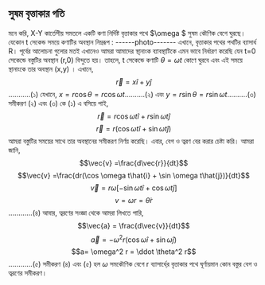 ## সুষম বৃত্তাকার গতি
মনে করি, X-Y কার্তেসীয় সমতলে একটি কণা নির্দিষ্ট বৃত্তাকার পথে $\omega $ সুষম কৌণিক বেগে  ঘুরছে। যেকোন t সেকেন্ড সময়ে কণাটির অবস্থান নিম্নরূপ :
------photo-------
এখানে, বৃত্তাকার পথের পথটির ব্যাসার্ধ R। পূর্বের আলোচনা গুলোর মতই এখানেও আমরা আমাদের স্থা্নাংক ব্যাবস্থাটিকে এমন ভাবে নির্ধারণ করেছি যেন t=0 সেকেন্ডে বস্তুটির অবস্থান (r,0) বিন্দুতে হয়। তাহলে,
t সেকেন্ডে কণাটি $\theta = \omega t$ কোণে ঘুরবে এবং এই সময়ে  স্থানাংকে তার অবস্থান (x,y) । এখানে, 
$$\vec{r} = x\hat{i} + y\hat{j} $$ ...........(১) 
যেখানে, $x= r\cos \theta = r\cos \omega t$..........(২) এবং $y=r \sin \theta = r\sin \omega t$..........(৩)
সমীকরণ (২) এবং (৩) কে (১) এ বসিয়ে পাই,
$$ \vec{r}= r\cos \omega t\hat{i} + r\sin \omega t\hat{j}$$
$$ \vec{r}= r(\cos \omega t\hat{i} + \sin \omega t\hat{j})$$
আমরা বস্তুটির সময়ের সাথে তার অবস্থানের সমীকরণ নির্ণয় করেছি। এবার, বেগ ও ত্বরণ বের করার চেষ্টা করি। 
আমরা জানি, 
$$\vec{v} =\frac{d\vec{r}}{dt}$$
$$\vec{v} =\frac{dr(\cos \omega t\hat{i} + \sin \omega t\hat{j})}{dt}$$
$$\vec{v} =r\omega [-\sin \omega t\hat{i} + \cos \omega t\hat{j} ]$$
$$v = \omega r = \dot \theta r$$............(৪)
আবার, ত্বরণের সংজ্ঞা থেকে আমরা লিখতে পারি, 
$$\vec{a} = \frac{d\vec{v}}{dt}$$
$$\vec{a} =-\omega^2r(\cos \omega\hat{i} + \sin \omega \hat{j})$$
$$a= \omega^2 r = \ddot \theta^2 r$$ ............(৫) 
সমীকরণ (৪) এবং (৫) হল $\omega$ সমকৌণিক বেগে r ব্যাসার্ধে্র বৃত্তাকার পথে ঘূর্ণায়মান কোন বস্তুর বেগ ও ত্বরণের সমীকরণ। 
